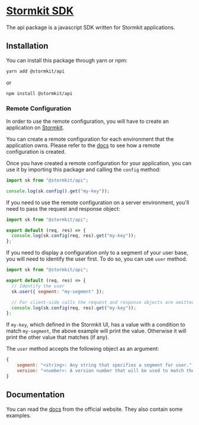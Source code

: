 # [Stormkit SDK](https://www.stormkit.io/)

The api package is a javascript SDK written for Stormkit applications.

## Installation

You can install this package through yarn or npm:

```bash
yarn add @stormkit/api
```

or

```
npm install @stormkit/api
```

### Remote Configuration

In order to use the remote configuration, you will have to create an application on [Stormkit](https://www.stormkit.io).

You can create a remote configuration for each environment that the application owns. Please refer to the [docs](https://www.stormkit.io/docs/remote-config) to see how a remote configuration is created.

Once you have created a remote configuration for your application, you can use it by importing this package and calling the `config` method:

```js
import sk from "@stormkit/api";

console.log(sk.config().get("my-key"));
```

If you need to use the remote configuration on a server environment, you'll need to pass the request and response object:

```js
import sk from "@stormkit/api";

export default (req, res) => {
  console.log(sk.config(req, res).get("my-key"));
};
```

If you need to display a configuration only to a segment of your user base, you will need to identify the user first. To do so, you can use `user` method.

```js
import sk from "@stormkit/api";

export default (req, res) => {
  // Identify the user
  sk.user({ segment: "my-segment" });

  // For client-side calls the request and response objects are omitted
  console.log(sk.config(req, res).get("my-key"));
};
```

If `my-key`, which defined in the Stormkit UI, has a value with a condition to match `my-segment`, the above example will print the value. Otherwise it will print the other
value that matches (if any).

The `user` method accepts the following object as an argument:

```js
{
    segment: "<string>: Any string that specifies a segment for user.",
    version: "<number>: A version number that will be used to match the app version."
}
```

## Documentation

You can read the [docs](https://www.stormkit.io/docs) from the official website. They also contain some examples.

